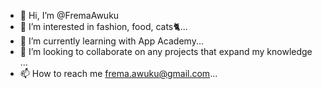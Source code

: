 - 👋 Hi, I’m @FremaAwuku
- 👀 I’m interested in fashion, food, cats🐈...
- 🌱 I’m currently learning with App Academy...
- 💞️ I’m looking to collaborate on any projects that expand my knowledge ...
- 📫 How to reach me frema.awuku@gmail.com...

<!---
FremaAwuku/FremaAwuku is a ✨ special ✨ repository because its `README.md` (this file) appears on your GitHub profile.
You can click the Preview link to take a look at your changes.
--->
